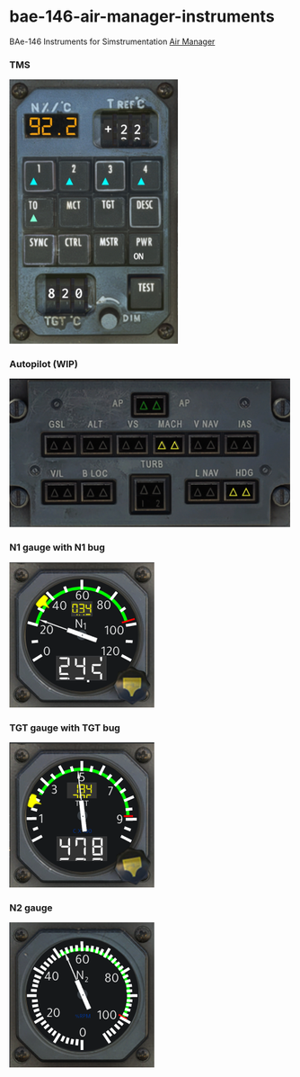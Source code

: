 # bae-146-air-manager-instruments
BAe-146 Instruments for Simstrumentation [Air Manager](https://siminnovations.com/3-about-air-manager)

### TMS
<img src="https://raw.githubusercontent.com/callebstrom/bae-146-air-manager-instruments/master/src/tms/preview.png" width="300" />

### Autopilot (WIP)
<img src="https://raw.githubusercontent.com/callebstrom/bae-146-air-manager-instruments/master/src/autopilot/preview.png" width="500" />

### N1 gauge with N1 bug
![preview](https://github.com/callebstrom/bae-146-air-manager-instruments/raw/master/src/n1_gauge/preview.png)

### TGT gauge with TGT bug
![preview](https://github.com/callebstrom/bae-146-air-manager-instruments/raw/master/src/tgt_gauge/preview.png)

### N2 gauge
![preview](https://github.com/callebstrom/bae-146-air-manager-instruments/raw/master/src/n2_gauge/preview.png)
